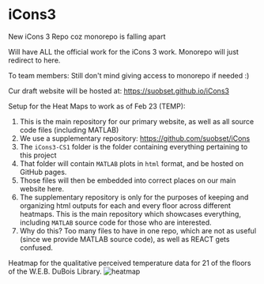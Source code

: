 # iCons3

New iCons 3 Repo coz monorepo is falling apart

Will have ALL the official work for the iCons 3 work. Monorepo will just redirect to here. 

To team members: Still don't mind giving access to monorepo if needed :)

Cur draft website will be hosted at: https://suobset.github.io/iCons3

Setup for the Heat Maps to work as of Feb 23 (TEMP):

1. This is the main repository for our primary website, as well as all source code files (including MATLAB)
2. We use a supplementary repository: https://github.com/suobset/iCons
  1. The ```iCons3-CS1``` folder is the folder containing everything pertaining to this project
  2. That folder will contain ```MATLAB``` plots in ```html``` format, and be hosted on GitHub pages.
  3. Those files will then be embedded into correct places on our main website here.
  4. The supplementary repository is only for the purposes of keeping and organizing html outputs for each and every floor across different heatmaps. This is the main repository which showcases everything, including ```MATLAB``` source code for those who are interested. 
  5. Why do this? Too many files to have in one repo, which are not as useful (since we provide MATLAB source code), as well as REACT gets confused. 


Heatmap for the qualitative perceived temperature data for 21 of the floors of the W.E.B. DuBois Library.
![heatmap](https://user-images.githubusercontent.com/44482134/220529155-8457590a-5513-4262-8b7e-ab1863d5a1f4.gif)
